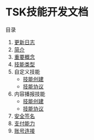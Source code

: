 # TSK技能开发文档

目录
1. [更新日志](./change_log.md)
2. [简介](./introduction.md)
3. [重要概念](./important_concept.md)
4. [技能类型](./skill_types.md)
5. 自定义技能
    + [技能创建](./custom_skill-how-to-create.md)
    + [技能协议](./custom_skill.md)
6. 内容播报技能
    + [技能创建](./flash_breifing-how-to-create.md)
    + [技能协议](./flash_briefing.md)
7. [安全签名](./security.md)
8. [支付能力](./pay.md)
9. [账号连接](./account_linking.md)